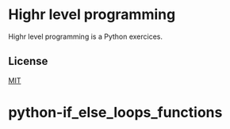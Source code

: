 # Highr level programming

Highr level programming is a Python exercices.

## License
[MIT](https://choosealicense.com/licenses/mit/)

# python-if_else_loops_functions
